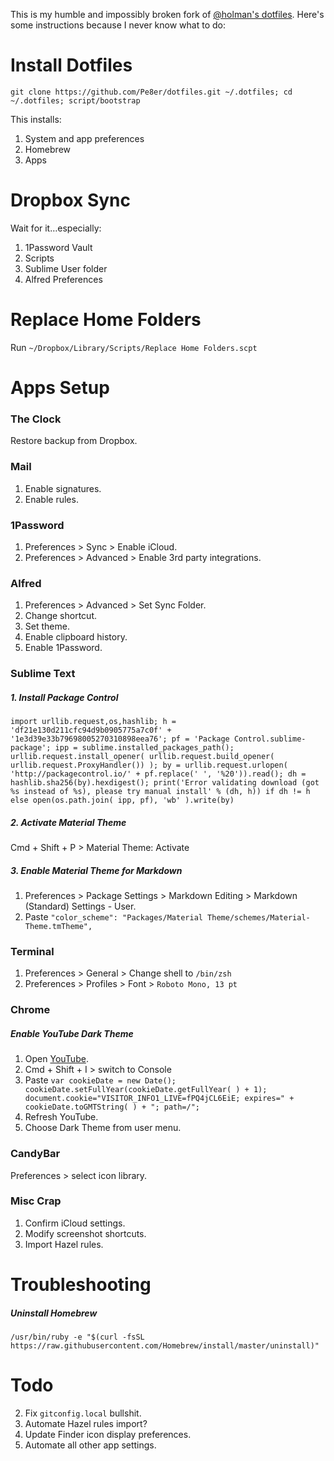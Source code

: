 This is my humble and impossibly broken fork of [@holman's dotfiles](https://github.com/holman/dotfiles). Here's some instructions because I never know what to do:

# Install Dotfiles

`git clone https://github.com/Pe8er/dotfiles.git ~/.dotfiles; cd ~/.dotfiles; script/bootstrap`

This installs:

1. System and app preferences
1. Homebrew
1. Apps

# Dropbox Sync

Wait for it…especially:

1. 1Password Vault
2. Scripts
2. Sublime User folder
3. Alfred Preferences

# Replace Home Folders

Run `~/Dropbox/Library/Scripts/Replace Home Folders.scpt`

# Apps Setup

### The Clock

Restore backup from Dropbox.

### Mail

1. Enable signatures.
2. Enable rules.

### 1Password

1. Preferences > Sync > Enable iCloud.
2. Preferences > Advanced > Enable 3rd party integrations.

### Alfred

1. Preferences > Advanced > Set Sync Folder.
2. Change shortcut.
2. Set theme.
3. Enable clipboard history.
4. Enable 1Password.

### Sublime Text

##### 1. Install Package Control

`import urllib.request,os,hashlib; h = 'df21e130d211cfc94d9b0905775a7c0f' + '1e3d39e33b79698005270310898eea76'; pf = 'Package Control.sublime-package'; ipp = sublime.installed_packages_path(); urllib.request.install_opener( urllib.request.build_opener( urllib.request.ProxyHandler()) ); by = urllib.request.urlopen( 'http://packagecontrol.io/' + pf.replace(' ', '%20')).read(); dh = hashlib.sha256(by).hexdigest(); print('Error validating download (got %s instead of %s), please try manual install' % (dh, h)) if dh != h else open(os.path.join( ipp, pf), 'wb' ).write(by)`

##### 2. Activate Material Theme

Cmd + Shift + P > Material Theme: Activate

##### 3. Enable Material Theme for Markdown
    
1. Preferences > Package Settings > Markdown Editing > Markdown (Standard) Settings - User.
2. Paste `"color_scheme": "Packages/Material Theme/schemes/Material-Theme.tmTheme",`

### Terminal

1. Preferences > General > Change shell to `/bin/zsh`
2. Preferences > Profiles > Font > `Roboto Mono, 13 pt`

### Chrome

##### Enable YouTube Dark Theme

1. Open [YouTube](www.youtube.com).
2. Cmd + Shift + I > switch to Console
3. Paste
  `var cookieDate = new Date();
cookieDate.setFullYear(cookieDate.getFullYear( ) + 1);
document.cookie="VISITOR_INFO1_LIVE=fPQ4jCL6EiE; expires=" + cookieDate.toGMTString( ) + "; path=/";`
3. Refresh YouTube.
4. Choose Dark Theme from user menu.

### CandyBar

Preferences > select icon library.

### Misc Crap

1. Confirm iCloud settings.
2. Modify screenshot shortcuts.
3. Import Hazel rules.

# Troubleshooting

##### Uninstall Homebrew

`/usr/bin/ruby -e "$(curl -fsSL https://raw.githubusercontent.com/Homebrew/install/master/uninstall)"`

# Todo

2. Fix `gitconfig.local` bullshit.
3. Automate Hazel rules import?
4. Update Finder icon display preferences.
5. Automate all other app settings.